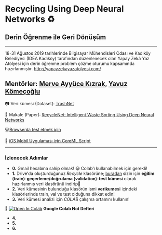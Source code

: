 # Recycling Using Deep Neural Networks :recycle:
## Derin Öğrenme ile Geri Dönüşüm 
---

18-31 Ağustos 2019 tarihlerinde Bilgisayar Mühendisleri Odası ve Kadıköy Belediyesi (İDEA Kadıköy) tarafından düzenlenecek olan Yapay Zekâ Yaz Atölyesi için derin öğrenme problem çözme oturumu kapsamında hazırlanmıştır. http://yapayzekayazatolyesi.com/

Mentörler: [Merve Ayyüce Kızrak](http://www.ayyucekizrak.com/), [Yavuz Kömeçoğlu](http://yavuzkomecoglu.com/)
---

:camera: Veri kümesi (Dataset): [TrashNet](https://github.com/garythung/trashnet)

:bookmark_tabs: Makale (Paper): [RecycleNet: Intelligent Waste Sorting Using Deep Neural Networks](https://ieeexplore.ieee.org/document/8466276)

:computer:[Browserda test etmek için](http://www.ayyucekizrak.com/apps/recyclenet/)

:iphone: [iOS Mobil Uygulaması için CoreML Script](https://github.com/jctcsolutions/trashNet/blob/master/toCoreML/converter.py)

---
### İzlenecek Adımlar

- **0.** Gmail hesabına sahip olmak! :grinning: Colab'ı kullanabilmek için gerekli!
- **1.** Drive'da oluşturduğunuz _Recycle_ klasörüne; [buradan](https://drive.google.com/open?id=1FFJElHGdodlIgqXfq3reQt5n3-bB1g7u) sizin için **eğitim (train)-geçerleme/doğrulama (validation)-test kümesi** olarak hazırlanmış veri klasörünü  indirip:small_red_triangle_down: 
- **2.** Veri kümesinin bulunduğu klasörün ismi **verikumesi** içindeki klasörlerinde train, val ve test olduğuna dikkat edin!
- **3.** Veri kümesi analizi için _COLAB_ çalışma ortamını kullanın!

📌 [![Open In Colab](https://colab.research.google.com/assets/colab-badge.svg)](https://colab.research.google.com/github/ayyucekizrak/open?id=1zy-XeqswQXRBmhtQB2_oHgm0Ytuwp6Nc) **Google Colab Not Defteri**  

- **4.** 
- **5.**
- **6.**





